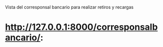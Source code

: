 
 Vista del corresponsal bancario para realizar retiros y recargas
# http://127.0.0.1:8000/corresponsalbancario/:

